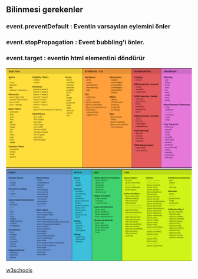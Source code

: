 ## Bilinmesi gerekenler

### event.preventDefault : Eventin varsayılan eylemini önler

### event.stopPropagation : Event bubbling'i önler.

### event.target : eventin html elementini döndürür

![Jquery Cheat Sheet-1](https://github.com/selcukakarin/frontEnd/blob/master/jquery101/jQuery%20Cheat%20Sheet1.png)
![Jquery Cheat Sheet-2](https://github.com/selcukakarin/frontEnd/blob/master/jquery101/jQuery%20Cheat%20Sheet2.png)

[w3schools](https://www.w3schools.com/jquery/default.asp)